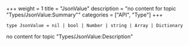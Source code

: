 +++
weight = 1
title = "JsonValue"
description = "no content for topic \"Types/JsonValue:Summary\""
categories = ["API", "Type"]
+++

`type JsonValue = nil | bool | Number | string | Array | Dictionary`

no content for topic "Types/JsonValue:Description"